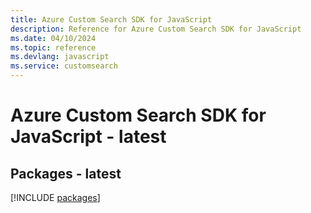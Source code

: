 ```yaml
---
title: Azure Custom Search SDK for JavaScript
description: Reference for Azure Custom Search SDK for JavaScript
ms.date: 04/10/2024
ms.topic: reference
ms.devlang: javascript
ms.service: customsearch
---
```

# Azure Custom Search SDK for JavaScript - latest
## Packages - latest
[!INCLUDE [packages](custom-search-index.md)]